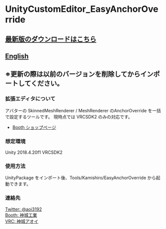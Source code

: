 # UnityCustomEditor_EasyAnchorOverride
## [最新版のダウンロードはこちら](https://github.com/AoiKamishiro/UnityCustomEditor_EasyAnchorOverride/releases)
## [English](https://github.com/AoiKamishiro/UnityCustomEditor_EasyAnchorOverride/blob/master/README_EN.md)
## ※更新の際は以前のバージョンを削除してからインポートしてください。  
### 拡張エディタについて
アバターの SkinnedMeshRenderer / MeshRenderer のAnchorOverride を一括で設定するツールです。
現時点では VRCSDK2 のみの対応です。
* [Booth ショップページ](https://kamishirolab.booth.pm/items/2494327)
### 想定環境
Unity 2018.4.20f1
VRCSDK2
### 使用方法
UnityPackage をインポート後、Tools/Kamishiro/EasyAnchorOverride から起動できます。
### 連絡先
[Twitter: @aoi3192](https://twitter.com/aoi3192)  
[Booth: 神城工業](https://kamishirolab.booth.pm/)  
[VRC: 神城アオイ](https://www.vrchat.com/home/user/usr_19514816-2cf8-43cc-a046-9e2d87d15af7)